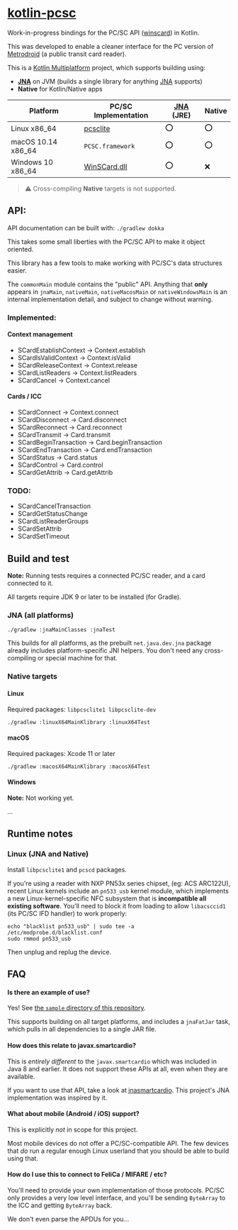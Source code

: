 # [kotlin-pcsc][]

Work-in-progress bindings for the PC/SC API ([winscard][]) in Kotlin.

This was developed to enable a cleaner interface for the PC version of [Metrodroid][] (a public
transit card reader).

This is a [Kotlin Multiplatform][multi] project, which supports building using:

* **[JNA][]** on JVM (builds a single library for anything [JNA][] supports)
* **Native** for Kotlin/Native apps

Platform           | PC/SC Implementation     | [JNA][] (JRE) | Native
------------------ | ------------------------ | ------------- | ------
Linux x86_64       | [pcsclite][]             | :o:           | :o:
macOS 10.14 x86_64 | `PCSC.framework`         | :o:           | :o:
Windows 10 x86_64  | [WinSCard.dll][winscard] | :o:           | :x:

> :warning: Cross-compiling **Native** targets is not supported.

## API:

API documentation can be built with: `./gradlew dokka`

This takes some small liberties with the PC/SC API to make it object oriented.

This library has a few tools to make working with PC/SC's data structures easier.

The `commonMain` module contains the "public" API. Anything that **only** appears in `jnaMain`,
`nativeMain`, `nativeMacosMain` or `nativeWindowsMain` is an internal implementation detail, and
subject to change without warning.

### Implemented:

#### Context management

* SCardEstablishContext -> Context.establish
* SCardIsValidContext -> Context.isValid
* SCardReleaseContext -> Context.release
* SCardListReaders -> Context.listReaders
* SCardCancel -> Context.cancel

#### Cards / ICC

* SCardConnect -> Context.connect
* SCardDisconnect -> Card.disconnect
* SCardReconnect -> Card.reconnect
* SCardTransmit -> Card.transmit
* SCardBeginTransaction -> Card.beginTransaction
* SCardEndTransaction -> Card.endTransaction
* SCardStatus -> Card.status
* SCardControl -> Card.control
* SCardGetAttrib -> Card.getAttrib

### TODO:

* SCardCancelTransaction
* SCardGetStatusChange
* SCardListReaderGroups
* SCardSetAttrib
* SCardSetTimeout

## Build and test

**Note:** Running tests requires a connected PC/SC reader, and a card connected to it.

All targets require JDK 9 or later to be installed (for Gradle).

### JNA (all platforms)

```
./gradlew :jnaMainClasses :jnaTest
```

This builds for all platforms, as the prebuilt `net.java.dev.jna` package already includes
platform-specific JNI helpers.  You don't need any cross-compiling or special machine for that.

### Native targets
#### Linux

Required packages: `libpcsclite1 libpcsclite-dev`

```
./gradlew :linuxX64MainKlibrary :linuxX64Test
```

#### macOS

Required packages: Xcode 11 or later

```
./gradlew :macosX64MainKlibrary :macosX64Test
```

#### Windows

**Note:** Not working yet.

...

## Runtime notes

### Linux (JNA and Native)

Install `libpcsclite1` and `pcscd` packages.

If you're using a reader with NXP PN53x series chipset, (eg: ACS ARC122U), recent Linux kernels
include an `pn533_usb` kernel module, which implements a new Linux-kernel-specific NFC subsystem
that is **incompatible all existing software**. You'll need to block it from loading to allow
`libacsccid1` (its PC/SC IFD handler) to work properly:

```
echo "blacklist pn533_usb" | sudo tee -a /etc/modprobe.d/blacklist.conf
sudo rmmod pn533_usb
```

Then unplug and replug the device.

## FAQ

#### Is there an example of use?

Yes!  See [the `sample` directory of this repository](./sample/).

This supports building on all target platforms, and includes a `jnaFatJar` task, which pulls in all
dependencies to a single JAR file.

#### How does this relate to javax.smartcardio?

This is _entirely different_ to the `javax.smartcardio` which was included in Java 8 and earlier.
It does not support these APIs at all, even when they are available.

If you want to use that API, take a look at [jnasmartcardio][]. This project's JNA implementation
was inspired by it.

#### What about mobile (Android / iOS) support?

This is explicitly _not_ in scope for this project.

Most mobile devices do not offer a PC/SC-compatible API. The few devices that _do_ run a regular
enough Linux userland that you should be able to build using that.

#### How do I use this to connect to FeliCa / MIFARE / etc?

You'll need to provide your own implementation of those protocols. PC/SC only provides a very low
level interface, and you'll be sending `ByteArray` to the ICC and getting `ByteArray` back.

We don't even parse the APDUs for you...

[JNA]: https://github.com/java-native-access/jna
[jnasmartcardio]: https://github.com/jnasmartcardio/jnasmartcardio
[kotlin-pcsc]: https://github.com/micolous/kotlin-pcsc
[Metrodroid]: https://github.com/metrodroid/metrodroid
[multi]: https://kotlinlang.org/docs/reference/multiplatform.html
[pcsclite]: https://pcsclite.apdu.fr/
[winscard]: https://docs.microsoft.com/en-us/windows/win32/api/winscard/
